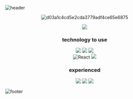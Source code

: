 ![header](https://capsule-render.vercel.app/api?&color=auto)

<div align="center">
  
  ![d03a1c4cd5e2cda3779adf4ce65e6875](https://user-images.githubusercontent.com/59958929/135983874-c79f3f6a-7b4c-4ba0-97c8-4ab3a40eba08.gif)</br>
  
  <a href="https://hits.seeyoufarm.com"><img src="https://hits.seeyoufarm.com/api/count/incr/badge.svg?url=https%3A%2F%2Fgithub.com%2FLee-ye-ji&count_bg=%23EB95AB&title_bg=%23967CA6&icon=&icon_color=%23E7E7E7&title=%E2%99%AA%E2%99%AB*%E2%80%A2%E2%99%AA&edge_flat=false"/></a>
  
<div>
  <h3>technology to use</h3>
  <img src="https://img.shields.io/badge/html-E34F26?style=for-the-badge&logo=html5&logoColor=white">
<!--   <img src="https://img.shields.io/badge/css-1572B6?style=for-the-badge&logo=css3&logoColor=white"> -->
  <img src="https://img.shields.io/badge/scss-CC6699?style=for-the-badge&logo=Sass&logoColor=white">
  <img src="https://img.shields.io/badge/javascript-FFD500?style=for-the-badge&logo=javascript&logoColor=000">
    </br>
  <img alt="React" src ="https://img.shields.io/badge/React-000.svg?&style=for-the-badge&logo=React&logoColor=rgb(97,%20218,%20251)"/>
  <img src="https://img.shields.io/badge/vue.js-2E7D32?style=for-the-badge&logo=vue.js&logoColor=4FC08D">
<!--   <img src="https://img.shields.io/badge/Nuxt.js-FFD500?style=for-the-badge&logo=Nuxt.js&logoColor=000"> -->
</div>

<div>
  <h3>experienced</h3>
  <img src="https://img.shields.io/badge/JAVA-1572B6?style=for-the-badge&logo=java&logoColor=white"> 
  <img src="https://img.shields.io/badge/Spring-6DB33F?style=for-the-badge&logo=Spring&logoColor=white">
  <img src="https://img.shields.io/badge/Node.js-4D4D4D?style=for-the-badge&logo=Node.js&logoColor=6DB33F">
</div>

  
</div>



![footer](https://capsule-render.vercel.app/api?section=footer&color=auto)



